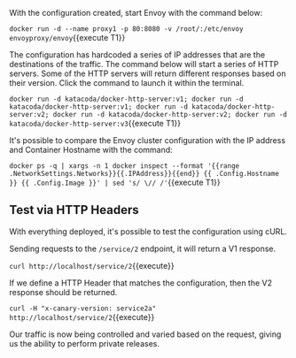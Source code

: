 With the configuration created, start Envoy with the command below:

`docker run -d --name proxy1 -p 80:8080 -v /root/:/etc/envoy envoyproxy/envoy`{{execute T1}}

The configuration has hardcoded a series of IP addresses that are the destinations of the traffic. The command below will start a series of HTTP servers. Some of the HTTP servers will return different responses based on their version. Click the command to launch it within the terminal.

`docker run -d katacoda/docker-http-server:v1; docker run -d katacoda/docker-http-server:v1; docker run -d katacoda/docker-http-server:v2; docker run -d katacoda/docker-http-server:v2; docker run -d katacoda/docker-http-server:v3`{{execute T1}}

It's possible to compare the Envoy cluster configuration with the IP address and Container Hostname with the command:

`docker ps -q | xargs -n 1 docker inspect --format '{{range .NetworkSettings.Networks}}{{.IPAddress}}{{end}} {{ .Config.Hostname }} {{ .Config.Image }}' | sed 's/ \// /'`{{execute T1}}

## Test via HTTP Headers

With everything deployed, it's possible to test the configuration using cURL. 

Sending requests to the `/service/2` endpoint, it will return a V1 response. 

`curl http://localhost/service/2`{{execute}}

If we define a HTTP Header that matches the configuration, then the V2 response should be returned.

`curl -H "x-canary-version: service2a" http://localhost/service/2`{{execute}}

Our traffic is now being controlled and varied based on the request, giving us the ability to perform private releases.